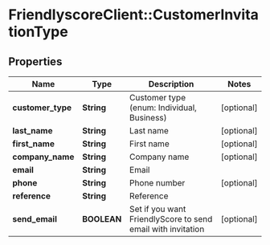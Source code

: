 # FriendlyscoreClient::CustomerInvitationType

## Properties
Name | Type | Description | Notes
------------ | ------------- | ------------- | -------------
**customer_type** | **String** | Customer type (enum: Individual, Business) | [optional] 
**last_name** | **String** | Last name | [optional] 
**first_name** | **String** | First name | [optional] 
**company_name** | **String** | Company name | [optional] 
**email** | **String** | Email | 
**phone** | **String** | Phone number | [optional] 
**reference** | **String** | Reference | 
**send_email** | **BOOLEAN** | Set if you want FriendlyScore to send email with invitation | [optional] 



